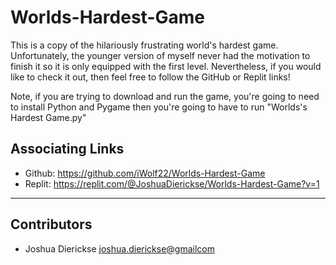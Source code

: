 # Worlds-Hardest-Game

This is a copy of the hilariously frustrating world's hardest game. Unfortunately, the younger version of myself never had the motivation to finish it so it is only equipped with the first level. Nevertheless, if you would like to check it out, then feel free to follow the GitHub or Replit links!

Note, if you are trying to download and run the game, you're going to need to install Python and Pygame then you're going to have to run "Worlds's Hardest Game.py"

## Associating Links

 - Github: https://github.com/iWolf22/Worlds-Hardest-Game
 - Replit: https://replit.com/@JoshuaDierickse/Worlds-Hardest-Game?v=1

---

## Contributors

- Joshua Dierickse <joshua.dierickse@gmailcom>
